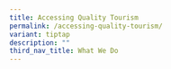 ```yaml
---
title: Accessing Quality Tourism
permalink: /accessing-quality-tourism/
variant: tiptap
description: ""
third_nav_title: What We Do
---
```


